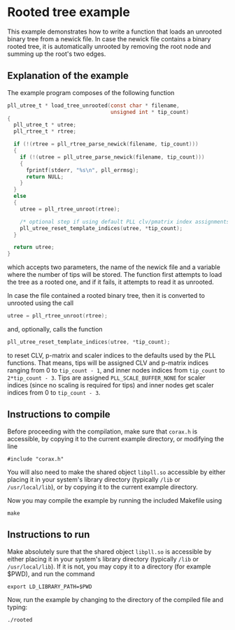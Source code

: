 # Rooted tree example

This example demonstrates how to write a function that loads an unrooted binary
tree from a newick file. In case the newick file contains a binary rooted tree,
it is automatically unrooted by removing the root node and summing up the
root's two edges.

## Explanation of the example

The example program composes of the following function

```C
pll_utree_t * load_tree_unrooted(const char * filename,
                                 unsigned int * tip_count)
{
  pll_utree_t * utree;
  pll_rtree_t * rtree;

  if (!(rtree = pll_rtree_parse_newick(filename, tip_count)))
  {
    if (!(utree = pll_utree_parse_newick(filename, tip_count)))
    {
      fprintf(stderr, "%s\n", pll_errmsg);
      return NULL;
    }
  }
  else
  {
    utree = pll_rtree_unroot(rtree);

    /* optional step if using default PLL clv/pmatrix index assignments */
    pll_utree_reset_template_indices(utree, *tip_count);
  }

  return utree;
}
```

which accepts two parameters, the name of the newick file and a variable where
the number of tips will be stored. The function first attempts to load the tree
as a rooted one, and if it fails, it attempts to read it as unrooted.

In case the file contained a rooted binary tree, then it is converted to unrooted
using the call

```C
utree = pll_rtree_unroot(rtree);
```

and, optionally, calls the function

```C
pll_utree_reset_template_indices(utree, *tip_count);
```

to reset CLV, p-matrix and scaler indices to the defaults used by the PLL functions.
That means, tips will be assigned CLV and p-matrix indices ranging from 0 to `tip_count - 1`, and
inner nodes indices from `tip_count` to `2*tip_count - 3`. Tips are assigned `PLL_SCALE_BUFFER_NONE`
for scaler indices (since no scaling is required for tips) and inner nodes get scaler indices from
0 to `tip_count - 3`.

## Instructions to compile

Before proceeding with the compilation, make sure that `corax.h` is accessible,
by copying it to the current example directory, or modifying the line

`#include "corax.h"`

You will also need to make the shared object `libpll.so` accessible by either
placing it in your system's library directory (typically `/lib` or
`/usr/local/lib`), or by copying it to the current example directory.

Now you may compile the example by running the included Makefile using

`make`

## Instructions to run

Make absolutely sure that the shared object `libpll.so` is accessible by either
placing it in your system's library directory (typically `/lib` or
`/usr/local/lib`). If it is not, you may copy it to a directory (for example
$PWD), and run the command

`export LD_LIBRARY_PATH=$PWD`

Now, run the example by changing to the directory of the compiled file and
typing:

`./rooted`
